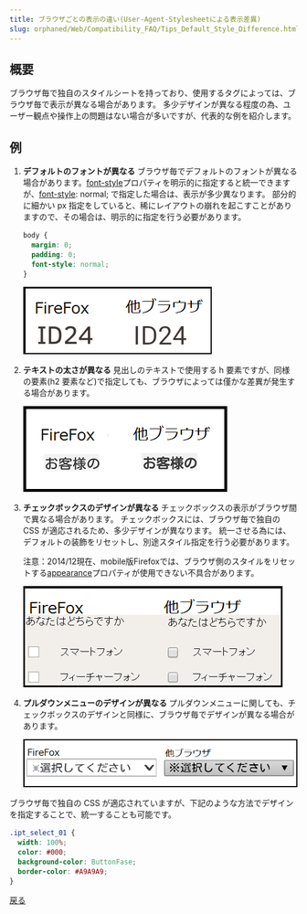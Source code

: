 ```yaml
---
title: ブラウザごとの表示の違い(User-Agent-Stylesheetによる表示差異)
slug: orphaned/Web/Compatibility_FAQ/Tips_Default_Style_Difference.html
---
```


## 概要

ブラウザ毎で独自のスタイルシートを持っており、使用するタグによっては、ブラウザ毎で表示が異なる場合があります。
多少デザインが異なる程度の為、ユーザー観点や操作上の問題はない場合が多いですが、代表的な例を紹介します。

## 例

1. **デフォルトのフォントが異なる**
    ブラウザ毎でデフォルトのフォントが異なる場合があります。[font-style](/ja/docs/Web/CSS/font-style)プロパティを明示的に指定すると統一できますが、[font-style](/ja/docs/Web/CSS/font-style): normal; で指定した場合は、表示が多少異なります。
    部分的に細かい px 指定をしていると、稀にレイアウトの崩れを起こすことがありますので、その場合は、明示的に指定を行う必要があります。

    ```css
    body {
      margin: 0;
      padding: 0;
      font-style: normal;
    }
    ```

    ![](ex2_3.png)

2. **テキストの太さが異なる**
    見出しのテキストで使用する h 要素ですが、同様の要素(h2 要素など)で指定しても、ブラウザによっては僅かな差異が発生する場合があります。

    ![](ex2_1.png)

3. **チェックボックスのデザインが異なる**
    チェックボックスの表示がブラウザ間で異なる場合があります。
    チェックボックスには、ブラウザ毎で独自の CSS が適応されるため、多少デザインが異なります。
    統一させる為には、デフォルトの装飾をリセットし、別途スタイル指定を行う必要があります。

    <p class="attention">注意：2014/12現在、mobile版Firefoxでは、ブラウザ側のスタイルをリセットする<a href="https://developer.mozilla.org/ja/docs/Web/CSS/-moz-appearance">appearance</a>プロパティが使用できない不具合があります。</p>

    ![](ex2_2.png)

4. **プルダウンメニューのデザインが異なる**
    プルダウンメニューに関しても、チェックボックスのデザインと同様に、ブラウザ毎でデザインが異なる場合があります。

    ![](ex2_4.png)

ブラウザ毎で独自の CSS が適応されていますが、下記のような方法でデザインを指定することで、統一することも可能です。

```css
.ipt_select_01 {
  width: 100%;
  color: #000;
  background-color: ButtonFase;
  border-color: #A9A9A9;
}
```

[戻る](/ja/docs/Web/Compatibility_FAQ)
